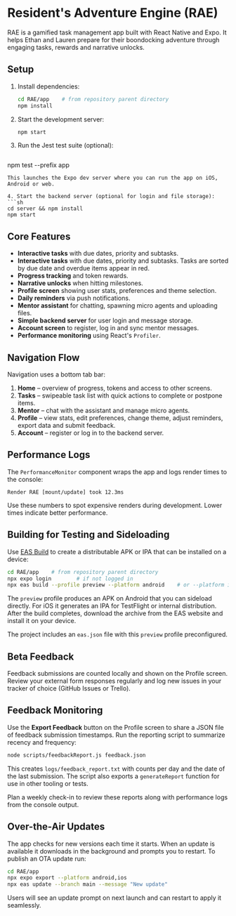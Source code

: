 # Resident's Adventure Engine (RAE)

RAE is a gamified task management app built with React Native and Expo. It helps Ethan and Lauren prepare for their boondocking adventure through engaging tasks, rewards and narrative unlocks.

## Setup

1. Install dependencies:
   ```sh
   cd RAE/app    # from repository parent directory
   npm install
   ```
2. Start the development server:
   ```sh
   npm start
   ```
3. Run the Jest test suite (optional):
   ```sh
 npm test --prefix app
  ```
  This launches the Expo dev server where you can run the app on iOS, Android or web.

4. Start the backend server (optional for login and file storage):
  ```sh
  cd server && npm install
  npm start
  ```

## Core Features

- **Interactive tasks** with due dates, priority and subtasks.
- **Interactive tasks** with due dates, priority and subtasks. Tasks are sorted by due date and overdue items appear in red.
- **Progress tracking** and token rewards.
- **Narrative unlocks** when hitting milestones.
- **Profile screen** showing user stats, preferences and theme selection.
- **Daily reminders** via push notifications.
- **Mentor assistant** for chatting, spawning micro agents and uploading files.
- **Simple backend server** for user login and message storage.
- **Account screen** to register, log in and sync mentor messages.
- **Performance monitoring** using React's `Profiler`.

## Navigation Flow

Navigation uses a bottom tab bar:
1. **Home** – overview of progress, tokens and access to other screens.
2. **Tasks** – swipeable task list with quick actions to complete or postpone items.
3. **Mentor** – chat with the assistant and manage micro agents.
4. **Profile** – view stats, edit preferences, change theme, adjust reminders, export data and submit feedback.
5. **Account** – register or log in to the backend server.

## Performance Logs

The `PerformanceMonitor` component wraps the app and logs render times to the console:
```
Render RAE [mount/update] took 12.3ms
```
Use these numbers to spot expensive renders during development. Lower times indicate better performance.

## Building for Testing and Sideloading

Use [EAS Build](https://docs.expo.dev/build/introduction/) to create a distributable APK or IPA that can be installed on a device:

```sh
cd RAE/app    # from repository parent directory
npx expo login        # if not logged in
npx eas build --profile preview --platform android    # or --platform ios
```

The `preview` profile produces an APK on Android that you can sideload directly. For iOS it generates an IPA for TestFlight or internal distribution. After the build completes, download the archive from the EAS website and install it on your device.

The project includes an `eas.json` file with this `preview` profile preconfigured.

## Beta Feedback

Feedback submissions are counted locally and shown on the Profile screen. Review your external form responses regularly and log new issues in your tracker of choice (GitHub Issues or Trello).

## Feedback Monitoring

Use the **Export Feedback** button on the Profile screen to share a JSON file of feedback submission timestamps. Run the reporting script to summarize recency and frequency:

```sh
node scripts/feedbackReport.js feedback.json
```

This creates `logs/feedback_report.txt` with counts per day and the date of the last submission.
The script also exports a `generateReport` function for use in other tooling or tests.

Plan a weekly check-in to review these reports along with performance logs from the console output.

## Over-the-Air Updates

The app checks for new versions each time it starts. When an update is available it downloads in the background and prompts you to restart. To publish an OTA update run:

```sh
cd RAE/app
npx expo export --platform android,ios
npx eas update --branch main --message "New update"
```

Users will see an update prompt on next launch and can restart to apply it seamlessly.

